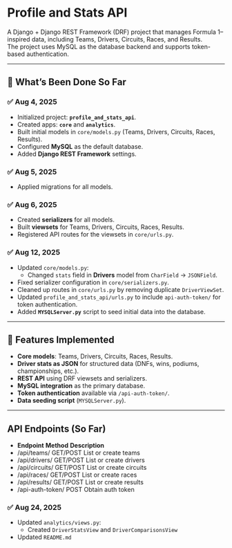 # Profile and Stats API  

A Django + Django REST Framework (DRF) project that manages Formula 1–inspired data, including Teams, Drivers, Circuits, Races, and Results.  
The project uses MySQL as the database backend and supports token-based authentication.  

---

## 📌 What’s Been Done So Far  

### ✅ Aug 4, 2025  
- Initialized project: **`profile_and_stats_api`**.  
- Created apps: **`core`** and **`analytics`**.  
- Built initial models in `core/models.py` (Teams, Drivers, Circuits, Races, Results).  
- Configured **MySQL** as the default database.  
- Added **Django REST Framework** settings.  

### ✅ Aug 5, 2025  
- Applied migrations for all models.  

### ✅ Aug 6, 2025  
- Created **serializers** for all models.  
- Built **viewsets** for Teams, Drivers, Circuits, Races, Results.  
- Registered API routes for the viewsets in `core/urls.py`.  

### ✅ Aug 12, 2025  
- Updated `core/models.py`:  
  - Changed `stats` field in **Drivers** model from `CharField` → `JSONField`.  
- Fixed serializer configuration in `core/serializers.py`.  
- Cleaned up routes in `core/urls.py` by removing duplicate `DriverViewSet`.  
- Updated `profile_and_stats_api/urls.py` to include `api-auth-token/` for token authentication.  
- Added **`MYSQLServer.py`** script to seed initial data into the database.  

---

## 🚀 Features Implemented  
- **Core models**: Teams, Drivers, Circuits, Races, Results.  
- **Driver stats as JSON** for structured data (DNFs, wins, podiums, championships, etc.).  
- **REST API** using DRF viewsets and serializers.  
- **MySQL integration** as the primary database.  
- **Token authentication** available via `/api-auth-token/`.  
- **Data seeding script** (`MYSQLServer.py`).  

---

## API Endpoints (So Far)
- **Endpoint**	    **Method**	**Description**
- /api/teams/	    GET/POST	List or create teams
- /api/drivers/	    GET/POST	List or create drivers
- /api/circuits/	GET/POST	List or create circuits
- /api/races/	    GET/POST	List or create races
- /api/results/	    GET/POST	List or create results
- /api-auth-token/	POST	    Obtain auth token

### ✅ Aug 24, 2025  
- Updated `analytics/views.py`:
  - Created `DriverStatsView` and `DriverComparisonsView` 
- Updated `README.md`
